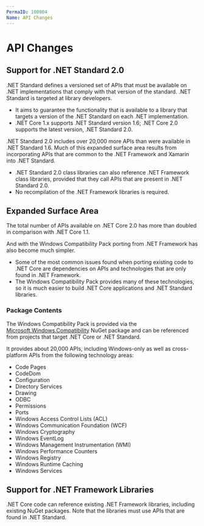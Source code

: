 ```yaml
---
PermaID: 100004
Name: API Changes
---
```


# API Changes

## Support for .NET Standard 2.0

.NET Standard defines a versioned set of APIs that must be available on .NET implementations that comply with that version of the standard. .NET Standard is targeted at library developers. 

 - It aims to guarantee the functionality that is available to a library that targets a version of the .NET Standard on each .NET implementation. 
 - .NET Core 1.x supports .NET Standard version 1.6; .NET Core 2.0 supports the latest version, .NET Standard 2.0. 

.NET Standard 2.0 includes over 20,000 more APIs than were available in .NET Standard 1.6. Much of this expanded surface area results from incorporating APIs that are common to the .NET Framework and Xamarin into .NET Standard.

 - .NET Standard 2.0 class libraries can also reference .NET Framework class libraries, provided that they call APIs that are present in .NET Standard 2.0. 
 - No recompilation of the .NET Framework libraries is required.

## Expanded Surface Area

The total number of APIs available on .NET Core 2.0 has more than doubled in comparison with .NET Core 1.1.

And with the Windows Compatibility Pack porting from .NET Framework has also become much simpler.

 - Some of the most common issues found when porting existing code to .NET Core are dependencies on APIs and technologies that are only found in .NET Framework. 
 - The Windows Compatibility Pack provides many of these technologies, so it is much easier to build .NET Core applications and .NET Standard libraries.

### Package Contents

The Windows Compatibility Pack is provided via the [Microsoft.Windows.Compatibility](https://www.nuget.org/packages/Microsoft.Windows.Compatibility) NuGet package and can be referenced from projects that target .NET Core or .NET Standard.

It provides about 20,000 APIs, including Windows-only as well as cross-platform APIs from the following technology areas:

 - Code Pages
 - CodeDom
 - Configuration
 - Directory Services
 - Drawing
 - ODBC
 - Permissions
 - Ports
 - Windows Access Control Lists (ACL)
 - Windows Communication Foundation (WCF)
 - Windows Cryptography
 - Windows EventLog
 - Windows Management Instrumentation (WMI)
 - Windows Performance Counters
 - Windows Registry
 - Windows Runtime Caching
 - Windows Services

## Support for .NET Framework Libraries

.NET Core code can reference existing .NET Framework libraries, including existing NuGet packages. Note that the libraries must use APIs that are found in .NET Standard.

